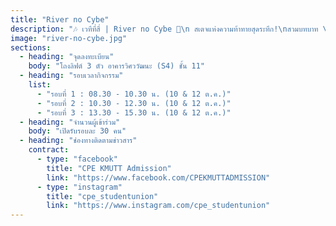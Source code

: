 ```yaml
---
title: "River no Cybe"
description: "🎶 เวทีที่สี่ | River no Cybe 🚩\n สเตจแห่งความท้าทายสุดระทึก!\nสวมบทบาท \"White Hat Hacker\"\nลงสนามจริงในรูปแบบ Capture The Flag (CTF)\nจำลองสถานการณ์ Ethical Hacking\nเพื่อค้นหาช่องโหว่ ถอดรหัส และพิชิตธงที่ซ่อนอยู่\nเรียนรู้ด้าน Cybersecurity จากประสบการณ์จริง!!"
image: "river-no-cybe.jpg"
sections:
  - heading: "จุดลงทะเบียน"
    body: "โถงลิฟต์ 3 ตัว อาคารวิศววัฒนะ (S4) ชั้น 11"
  - heading: "รอบเวลากิจกรรม"
    list:
      - "รอบที่ 1 : 08.30 - 10.30 น. (10 & 12 ต.ค.)"
      - "รอบที่ 2 : 10.30 - 12.30 น. (10 & 12 ต.ค.)"
      - "รอบที่ 3 : 13.30 - 15.30 น. (10 & 12 ต.ค.)"
  - heading: "จำนวนผู้เข้าร่วม"
    body: "เปิดรับรอบละ 30 คน"
  - heading: "ช่องทางติดตามข่าวสาร"
    contract:
      - type: "facebook"
        title: "CPE KMUTT Admission"
        link: "https://www.facebook.com/CPEKMUTTADMISSION"
      - type: "instagram"
        title: "cpe_studentunion"
        link: "https://www.instagram.com/cpe_studentunion"
---
```

